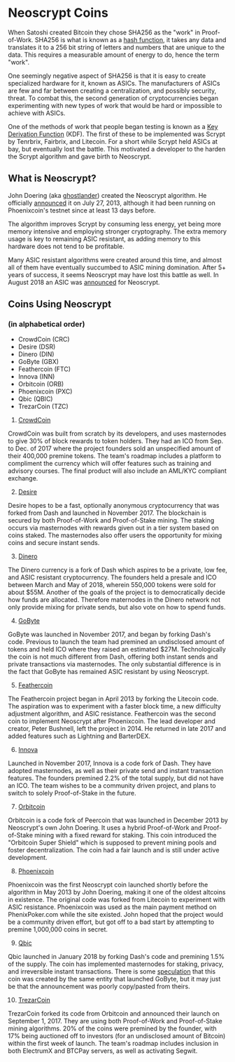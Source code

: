 # Neoscrypt Coins

When Satoshi created Bitcoin they chose SHA256 as the "work" in Proof-of-Work. SHA256 is what is known as a [hash function](https://en.wikipedia.org/wiki/Hash_function), it takes any data and translates it to a 256 bit string of letters and numbers that are unique to the data. This requires a measurable amount of energy to do, hence the term "work".

One seemingly negative aspect of SHA256 is that it is easy to create specialized hardware for it, known as ASICs. The manufacturers of ASICs are few and far between creating a centralization, and possibly security, threat. To combat this, the second generation of cryptocurrencies began experimenting with new types of work that would be hard or impossible to achieve with ASICs.

One of the methods of work that people began testing is known as a [Key Derivation Function](https://en.wikipedia.org/wiki/Key_derivation_function) (KDF). The first of these to be implemented was Scrypt by Tenrbrix, Fairbrix, and Litecoin. For a short while Scrypt held ASICs at bay, but eventually lost the battle. This motivated a developer to the harden the Scrypt algorithm and gave birth to Neoscrypt.

## What is Neoscrypt?

John Doering (aka [ghostlander](https://github.com/ghostlander)) created the Neoscrypt algorithm. He officially [announced](https://bitcointalk.org/index.php?topic=712650.0) it on July 27, 2013, although it had been running on Phoenixcoin's testnet since at least 13 days before.

The algorithm improves Scrypt by consuming less energy, yet being more memory intensive and employing stronger cryptography. The extra memory usage is key to remaining ASIC resistant, as adding memory to this hardware does not tend to be profitable.

Many ASIC resistant algorithms were created around this time, and almost all of them have eventually succumbed to ASIC mining domination. After 5+ years of success, it seems Neoscrypt may have lost this battle as well. In August 2018 an ASIC was [announced](https://globenewswire.com/news-release/2018/08/28/1557351/0/en/BITTECH-Offers-the-world-first-miner-for-NeoScrypt-algorithm.html) for Neoscrypt.

## Coins Using Neoscrypt
### (in alphabetical order)

+ CrowdCoin (CRC)
+ Desire (DSR)
+ Dinero (DIN)
+ GoByte (GBX)
+ Feathercoin (FTC)
+ Innova (INN)
+ Orbitcoin (ORB)
+ Phoenixcoin (PXC)
+ Qbic (QBIC)
+ TrezarCoin (TZC)

1. [CrowdCoin](https://crowdcoin.site/)

CrowdCoin was built from scratch by its developers, and uses masternodes to give 30% of block rewards to token holders. They had an ICO from Sep. to Dec. of 2017 where the project founders sold an unspecified amount of their 400,000 premine tokens. The team's roadmap includes a platform to compliment the currency which will offer features such as training and advisory courses. The final product will also include an AML/KYC compliant exchange.

2. [Desire](https://www.desire-crypto.com)

Desire hopes to be a fast, optionally anonymous cryptocurrency that was forked from Dash and launched in November 2017. The blockchain is secured by both Proof-of-Work and Proof-of-Stake mining. The staking occurs via masternodes with rewards given out in a tier system based on coins staked. The masternodes also offer users the opportunity for mixing coins and secure instant sends.

3. [Dinero](https://dinerocoin.org/)

The Dinero currency is a fork of Dash which aspires to be a private, low fee, and ASIC resistant cryptocurrency. The founders held a presale and ICO between March and May of 2018, wherein 550,000 tokens were sold for about $55M. Another of the goals of the project is to democratically decide how funds are allocated. Therefore maternodes in the Dinero network not only provide mixing for private sends, but also vote on how to spend funds.

4. [GoByte](https://www.gobyte.network/)

GoByte was launched in November 2017, and began by forking Dash's code. Previous to launch the team had premined an undisclosed amount of tokens and held ICO where they raised an estimated $27M. Technologically the coin is not much different from Dash, offering both instant sends and private transactions via masternodes. The only substantial difference is in the fact that GoByte has remained ASIC resistant by using Neoscrypt.

5. [Feathercoin](https://feathercoin.com/)

The Feathercoin project began in April 2013 by forking the Litecoin code. The aspiration was to experiment with a faster block time, a new difficulty adjustment algorithm, and ASIC resistance. Feathercoin was the second coin to implement Neoscrypt after Phoenixcoin. The lead developer and creator, Peter Bushnell, left the project in 2014. He returned in late 2017 and added features such as Lightning and BarterDEX.

6. [Innova](https://innovacoin.info)

Launched in November 2017, Innova is a code fork of Dash. They have adopted masternodes, as well as their private send and instant transaction features. The founders premined 2.2% of the total supply, but did not have an ICO. The team wishes to be a community driven project, and plans to switch to solely Proof-of-Stake in the future.

7. [Orbitcoin](http://www.orbitcoin.org/)

Orbitcoin is a code fork of Peercoin that was launched in December 2013 by Neoscrypt's own John Doering. It uses a hybrid Proof-of-Work and Proof-of-Stake mining with a fixed reward for staking. This coin introduced the "Orbitcoin Super Shield" which is supposed to prevent mining pools and foster decentralization. The coin had a fair launch and is still under active development.

8. [Phoenixcoin](http://www.phoenixcoin.org/)

Phoenixcoin was the first Neoscrypt coin launched shortly before the algorithm in May 2013 by John Doering, making it one of the oldest altcoins in existence. The original code was forked from Litecoin to experiment with ASIC resistance. Phoenixcoin was used as the main payment method on PhenixPoker.com while the site existed. John hoped that the project would be a community driven effort, but got off to a bad start by attempting to premine 1,000,000 coins in secret.

9. [Qbic](http://qbic.io/)

Qbic launched in January 2018 by forking Dash's code and premining 1.5% of the supply. The coin has implemented masternodes for staking, privacy, and irreversible instant transactions. There is some [speculation](https://bitcointalk.org/index.php?topic=2737347.msg27991314#msg27991314) that this coin was created by the same entity that launched GoByte, but it may just be that the announcement was poorly copy/pasted from theirs.

10. [TrezarCoin](https://trezarcoin.com)

TrezarCoin forked its code from Orbitcoin and announced their launch on September 1, 2017. They are using both Proof-of-Work and Proof-of-Stake mining algorithms. 20% of the coins were premined by the founder, with 17% being auctioned off to investors (for an undisclosed amount of Bitcoin) within the first week of launch. The team's roadmap includes inclusion in both ElectrumX and BTCPay servers, as well as activating Segwit.

